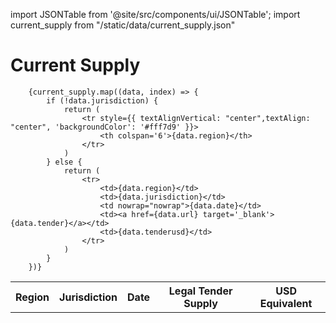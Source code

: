 import JSONTable from '@site/src/components/ui/JSONTable';
import current_supply from "/static/data/current_supply.json"

# Current Supply

  <table style={{textAlign: 'center'}}>
		<tr style={{ textAlignVertical: "center", textAlign: "center", 'color': '#000000', 'backgroundColor': '#f0f0f0' }}>
			<th>Region</th>
			<th>Jurisdiction</th>
			<th>Date</th>
			<th>Legal Tender Supply</th>
			<th>USD Equivalent</th>
		</tr>
	
		{current_supply.map((data, index) => {
			if (!data.jurisdiction) {
				return (
					<tr style={{ textAlignVertical: "center",textAlign: "center", 'backgroundColor': '#fff7d9' }}>
						<th colspan='6'>{data.region}</th>
					</tr>
				)
			} else {
				return (
					<tr>
						<td>{data.region}</td>
						<td>{data.jurisdiction}</td>
						<td nowrap="nowrap">{data.date}</td>
						<td><a href={data.url} target='_blank'>{data.tender}</a></td>
						<td>{data.tenderusd}</td>
					</tr>
				)
			}
		})}
    
  </table>